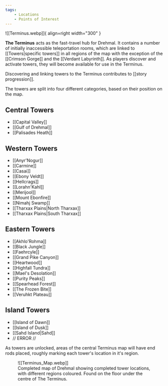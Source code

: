 ```yaml
---
tags:
    - Locations
    - Points of Interest
---
```


![[Terminus.webp]]{ align=right width="300" }

**The Terminus** acts as the fast-travel hub for Drehmal. It contains a number of initially inaccessible teleportation rooms, which are linked to [[Towers|specific towers]] in all regions of the map with the exception of the [[Crimson Gorge]] and the [[Verdant Labyrinth]]. As players discover and activate towers, they will become available for use in the Terminus.

Discovering and linking towers to the Terminus contributes to [[story progression]].

The towers are split into four different categories, based on their position on the map.

## Central Towers

 - [[Capital Valley]]
 - [[Gulf of Drehmal]]
 - [[Palisades Heath]]

## Western Towers

 - [[Anyr'Nogur]]
 - [[Carmine]]
 - [[Casai]]
 - [[Ebony Veldt]]
 - [[Hellcrags]]
 - [[Lorahn'Kahl]]
 - [[Merijool]]
 - [[Mount Ebonfire]]
 - [[Nimahj Swamp]]
 - [[Tharxax Plains|North Tharxax]]
 - [[Tharxax Plains|South Tharxax]]

## Eastern Towers

 - [[Akhlo'Rohma]]
 - [[Black Jungle]]
 - [[Faehrcyle]]
 - [[Grand Pike Canyon]]
 - [[Heartwood]]
 - [[Highfall Tundra]]
 - [[Mael's Desolation]]
 - [[Purity Peaks]]
 - [[Spearhead Forest]]
 - [[The Frozen Bite]]
 - [[Veruhkt Plateau]]

## Island Towers

 - [[Island of Dawn]]
 - [[Island of Dusk]]
 - [[Sahd Island|Sahd]]
 - // ERROR //

As towers are unlocked, areas of the central Terminus map will have end rods placed, roughly marking each tower's location in it's region.


<figure markdown>
  ![[Terminus_Map.webp]]
  <figcaption>Completed map of Drehmal showing completed tower locations, with different regions coloured. Found on the floor under the centre of The Terminus.</figcaption>
</figure>



